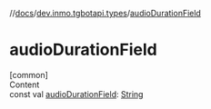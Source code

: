 //[docs](../../index.md)/[dev.inmo.tgbotapi.types](index.md)/[audioDurationField](audio-duration-field.md)



# audioDurationField  
[common]  
Content  
const val [audioDurationField](audio-duration-field.md): [String](https://kotlinlang.org/api/latest/jvm/stdlib/kotlin/-string/index.html)  



